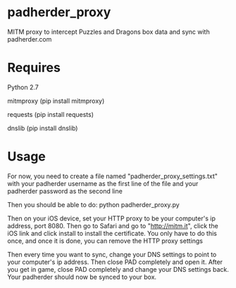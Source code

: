 # padherder_proxy
MITM proxy to intercept Puzzles and Dragons box data and sync with padherder.com

# Requires
Python 2.7

mitmproxy (pip install mitmproxy)

requests (pip install requests)

dnslib (pip install dnslib)


# Usage
For now, you need to create a file named "padherder_proxy_settings.txt" with your padherder username as the first
line of the file and your padherder password as the second line

Then you should be able to do:
python padherder_proxy.py

Then on your iOS device, set your HTTP proxy to be your computer's ip address, port 8080. Then go to Safari and go to "http://mitm.it", click the iOS link and click install to install the certificate. You only have to do this once, and once it is done, you can remove the HTTP proxy settings

Then every time you want to sync, change your DNS settings to point to your computer's ip address. Then close PAD completely and open it. After you get in game, close PAD completely and change your DNS settings back. Your padherder should now be synced to your box.
